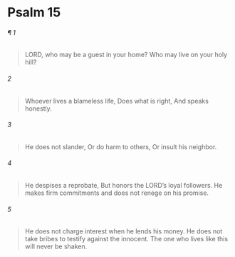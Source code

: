 # Psalm 15
###### ¶ 1
> LORD, who may be a guest in your home?
> Who may live on your holy hill?
###### 2
> Whoever lives a blameless life,
> Does what is right,
> And speaks honestly.
###### 3
> He does not slander,
> Or do harm to others,
> Or insult his neighbor.
###### 4
> He despises a reprobate,
> But honors the LORD’s loyal followers.
> He makes firm commitments and does not renege on his promise.
###### 5
> He does not charge interest when he lends his money.
> He does not take bribes to testify against the innocent.
> The one who lives like this will never be shaken.
